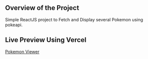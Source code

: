 
## Overview of the Project
Simple ReactJS project to Fetch and Display several Pokemon using pokeapi.
## Live Preview Using Vercel
[Pokemon Viewer](https://pokemon-viewer-5q9vxtemx-jahedul-alams-projects.vercel.app/)
